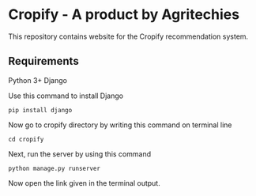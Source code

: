 # Cropify - A product by Agritechies

This repository contains website for the Cropify recommendation system.

## Requirements

Python 3+
Django 

Use this command to install Django 

```buildoutcfg
pip install django
```
Now go to cropify directory by writing this command on terminal line
```buildoutcfg
cd cropify 
```
Next, run the server by using this command
```buildoutcfg
python manage.py runserver
```
Now open the link given in the terminal output.
